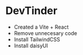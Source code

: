 # DevTinder

- Created a Vite + React
- Remove unnecesary code
- Install TailwindCSS
- Install daisyUI
